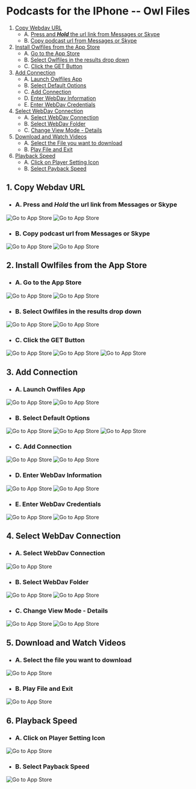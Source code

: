 # Podcasts for the IPhone -- Owl Files

1. [Copy Webdav URL](#1-copy-webdav-url)
    * A. [Press and ___Hold___ the url link from Messages or Skype](#a-press-and-hold-the-url-link-from-messages-or-skype)
    * B. [Copy podcast url from Messages or Skype](#b-copy-podcast-url-from-messages-or-skype)
2. [Install Owlfiles from the App Store](#2-install-owlfiles-from-the-app-store)
    * A. [Go to the App Store](#a-go-to-the-app-store)
    * B. [Select Owlfiles in the results drop down](#b-select-owlfiles-in-the-results-drop-down)
    * C. [Click the GET Button](#c-click-the-get-button)
3. [Add Connection](#3-add-connection)
    * A. [Launch Owlfiles App](#a-launch-owlfiles-app)
    * B. [Select Default Options](#b-select-default-options)
    * C. [Add Connection](#3-add-connection)
    * D. [Enter WebDav Information](#d-enter-webdav-information)
    * E. [Enter WebDav Credentials](#e-enter-webdav-credentials)
4. [Select WebDav Connection](#4-select-webdav-connection)
    * A. [Select WebDav Connection](#a-select-webdav-connection)
    * B. [Select WebDav Folder](#b-select-webdav-folder)
    * C. [Change View Mode - Details](#c-change-view-mode---details)
5. [Download and Watch Videos](#5-download-and-watch-videos)
    * A. [Select the File you want to download](#a-select-the-file-you-want-to-download)
    * B. [Play File and Exit](#b-play-file-and-exit)
6. [Playback Speed](#6-playback-speed)
    * A. [Click on Player Setting Icon](#a-click-on-player-setting-icon)
    * B. [Select Payback Speed](#b-select-payback-speed)

## 1. Copy Webdav URL

* ### A. Press and ___Hold___ the url link from Messages or Skype

![Go to App Store](images/rssradio/Messages01.png)
![Go to App Store](images/rssradio/Skype03.png)

* ### B. Copy podcast url from Messages or Skype

![Go to App Store](images/rssradio/Messages02.png)
![Go to App Store](images/rssradio/Skype01.png)

## 2. Install Owlfiles from the App Store

* ### A. Go to the App Store
![Go to App Store](images/rssradio/HomeScreen01.png)
![Go to App Store](images/rssradio/AppStore01.png)

* ### B. Select Owlfiles in the results drop down

![Go to App Store](images/rssradio/AppStore02.png)
![Go to App Store](images/owlfiles/MD-AppStore-Search.png)

* ### C. Click the GET Button
![Go to App Store](images/owlfiles/MD-AppStore-Get.png)
![Go to App Store](images/owlfiles/MD-AppStore-Install.png)
![Go to App Store](images/owlfiles/MD-AppStore-Install-Complete.png)

## 3. Add Connection

* ### A. Launch Owlfiles App
![Go to App Store](images/owlfiles/HomePage-Owlfiles.png)
![Go to App Store](images/owlfiles/MD-AppStore-Open.png)

* ### B. Select Default Options
![Go to App Store](images/owlfiles/MD-Owlfiles-Notifications.png)
![Go to App Store](images/owlfiles/MD-Owlfiles-AccessLocalNetwork.png)
![Go to App Store](images/owlfiles/MD-Owlfiles-Connections-Menu.png)

* ### C. Add Connection
![Go to App Store](images/owlfiles/MD-Owlfiles-Add-Connections.png)
![Go to App Store](images/owlfiles/MD-Owlfiles-Connections-ContextMenu.png)

* ### D. Enter WebDav Information
![Go to App Store](images/owlfiles/MD-Owlfiles-NewConnection.png)
![Go to App Store](images/owlfiles/MD-Owlfiles-FillForm.png)

* ### E. Enter WebDav Credentials
![Go to App Store](images/owlfiles/MD-Owlfiles-Hostname.png)
![Go to App Store](images/owlfiles/MD-Owlfiles-Login.png)

## 4. Select WebDav Connection

* ### A. Select WebDav Connection
![Go to App Store](images/owlfiles/MD-Owlfiles-Connections.png)

* ### B. Select WebDav Folder
![Go to App Store](images/owlfiles/MD-Owlfiles-WebDav-Root.png)
![Go to App Store](images/owlfiles/MD-Owlfiles-WebDav-Compressed-Chinese.png)

* ### C. Change View Mode - Details
![Go to App Store](images/owlfiles/MD-Owlfiles-WebDav-ViewMode-Menu.png)
![Go to App Store](images/owlfiles/MD-Owlfiles-WebDav-ViewMode.png)

## 5. Download and Watch Videos

* ### A. Select the file you want to download
![Go to App Store](images/owlfiles/MD-Owlfiles-WebDav-FileList.png)

* ### B. Play File and Exit
![Go to App Store](images/owlfiles/MD-Owlfiles-Player-Exit.png)

## 6. Playback Speed

* ### A. Click on Player Setting Icon
![Go to App Store](images/owlfiles/MD-Owlfiles-Player-PlaybackSpeed-Menu.png)

* ### B. Select Payback Speed
![Go to App Store](images/owlfiles/MD-Owlfiles-Player-PlaybackSpeed.png)
